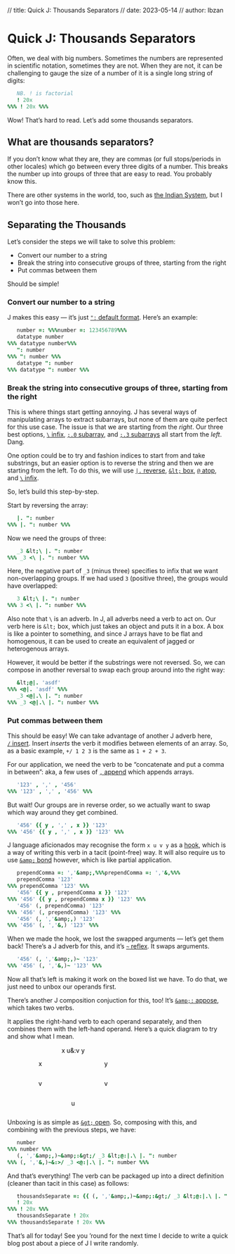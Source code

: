 // title: Quick J: Thousands Separators
// date: 2023-05-14
// author: Ibzan

# Quick J: Thousands Separators

Often, we deal with big numbers.
Sometimes the numbers are represented in scientific notation, sometimes they are not.
When they are not, it can be challenging to gauge the size of a number of it is a single long string of digits:

```j
   NB. ! is factorial
   ! 20x
%%% ! 20x %%%
```

Wow!
That&rsquo;s hard to read.
Let&rsquo;s add some thousands separators.

## What are thousands separators?

If you don&rsquo;t know what they are, they are commas (or full stops/periods in other locales) which go between every three digits of a number.
This breaks the number up into groups of three that are easy to read.
You probably know this.

There are other systems in the world, too, such as [the Indian System][Indian Numbering], but I won&rsquo;t go into those here.

## Separating the Thousands

Let&rsquo;s consider the steps we will take to solve this problem:

- Convert our number to a string
- Break the string into consecutive groups of three, starting from the right
- Put commas between them

Should be simple!

### Convert our number to a string

J makes this easy &mdash; it&rsquo;s just [`":`&nbsp;default format][nuvoc-default-format].
Here&rsquo;s an example:

```j
   number =: %%%number =: 123456789%%%
   datatype number
%%% datatype number%%%
   ": number
%%% ": number %%%
   datatype ": number
%%% datatype ": number %%%
```

### Break the string into consecutive groups of three, starting from the right

This is where things start getting annoying.
J has several ways of manipulating arrays to extract subarrays, but none of them are quite perfect for this use case.
The issue is that we are starting from the _right_.
Our three best options, [`\`&nbsp;infix][nuvoc-infix], [`;.0`&nbsp;subarray][nuvoc-subarray], and [`;.3`&nbsp;subarrays][nuvoc-subarrays] all start from the _left_.
Dang.

One option could be to try and fashion indices to start from and take substrings, but an easier option is to reverse the string and then we are starting from the left.
To do this, we will use [`|.`&nbsp;reverse][nuvoc-reverse], [`&lt;`&nbsp;box][nuvoc-box], [`@`&nbsp;atop][nuvoc-atop], and [`\`&nbsp;infix][nuvoc-infix].

So, let&rsquo;s build this step-by-step.

Start by reversing the array:

```j
   |. ": number
%%% |. ": number %%%
```

Now we need the groups of three:

```j
   _3 &lt;\ |. ": number
%%% _3 <\ |. ": number %%%
```

Here, the negative part of `_3` (minus three) specifies to infix that we want non-overlapping groups.
If we had used `3` (positive three), the groups would have overlapped:

```j
   3 &lt;\ |. ": number
%%% 3 <\ |. ": number %%%
```

Also note that `\` is an adverb.
In J, all adverbs need a verb to act on.
Our verb here is `&lt;` box, which just takes an object and puts it in a box.
A box is like a pointer to something, and since J arrays have to be flat and homogenous, it can be used to create an equivalent of jagged or heterogenous arrays.

However, it would be better if the substrings were not reversed.
So, we can compose in another reversal to swap each group around into the right way:

```j
   &lt;@|. 'asdf'
%%% <@|. 'asdf' %%%
   _3 <@|.\ |. ": number
%%% _3 <@|.\ |. ": number %%%
```

### Put commas between them

This should be easy!
We can take advantage of another J adverb here, [`/`&nbsp;insert][nuvoc-insert].
Insert _inserts_ the verb it modifies between elements of an array.
So, as a basic example, `+/ 1 2 3` is the same as `1 + 2 + 3`.

For our application, we need the verb to be &ldquo;concatenate and put a comma in between&rdquo;: aka, a few uses of [`,`&nbsp;append][nuvoc-append] which appends arrays.

```j
   '123' , ',' , '456'
%%% '123' , ',' , '456' %%%
```

But wait!
Our groups are in reverse order, so we actually want to swap which way around they get combined.

```j
   '456' {{ y , ',' , x }} '123'
%%% '456' {{ y , ',' , x }} '123' %%%
```

J language aficionados may recognise the form `x u v y` as a [hook][nuvoc-hook], which is a way of writing this verb in a tacit (point-free) way.
It will also require us to use [`&amp;`&nbsp;bond][nuvoc-bond] however, which is like partial application.

```j
   prependComma =: ','&amp;,%%%prependComma =: ','&,%%%
   prependComma '123'
%%% prependComma '123' %%%
   '456' {{ y , prependComma x }} '123'
%%% '456' {{ y , prependComma x }} '123' %%%
   '456' (, prependComma) '123'
%%% '456' (, prependComma) '123' %%%
   '456' (, ','&amp;,) '123'
%%% '456' (, ','&,) '123' %%%
```

When we made the hook, we lost the swapped arguments &mdash; let&rsquo;s get them back!
There&rsquo;s a J adverb for this, and it&rsquo;s [`~`&nbsp;reflex][nuvoc-reflex].
It swaps arguments.

```j
   '456' (, ','&amp;,)~ '123'
%%% '456' (, ','&,)~ '123' %%%
```

Now all that&rsquo;s left is making it work on the boxed list we have.
To do that, we just need to unbox our operands first.

There&rsquo;s another J composition conjuction for this, too!
It&rsquo;s [`&amp;:`&nbsp;appose][nuvoc-appose], which takes two verbs.

It applies the right-hand verb to each operand separately, and then combines them with the left-hand operand.
Here&rsquo;s a quick diagram to try and show what I mean.

<svg xmlns="http://www.w3.org/2000/svg" xmlns:xlink="http://www.w3.org/1999/xlink" class="code-diagram">
  <text x="50%" y="10%" text-anchor="middle">x u&amp;:v y</text>
  <text x="25%" y="30%" text-anchor="middle">x</text>
  <text x="75%" y="30%" text-anchor="middle">y</text>
  <text x="25%" y="60%" text-anchor="middle">v</text>
  <text x="75%" y="60%" text-anchor="middle">v</text>
  <text x="50%" y="90%" text-anchor="middle">u</text>
  <line x1="25%" x2="25%" y1="35%" y2="50%"/>
  <line x1="75%" x2="75%" y1="35%" y2="50%"/>
  <line x1="25%" x2="48%" y1="65%" y2="80%"/>
  <line x1="75%" x2="52%" y1="65%" y2="80%"/>
</svg>

Unboxing is as simple as [`&gt;`&nbsp;open][nuvoc-open].
So, composing with this, and combining with the previous steps, we have:

```j
   number
%%% number %%%
   (, ','&amp;,)~&amp;:&gt;/ _3 &lt;@:|.\ |. ": number
%%% (, ','&,)~&:>/ _3 <@:|.\ |. ": number %%%
```

And that&rsquo;s everything!
The verb can be packaged up into a direct definition (cleaner than tacit in this case) as follows:


```j
   thousandsSeparate =: {{ (, ','&amp;,)~&amp;:&gt;/ _3 &lt;@:|.\ |. ": y }}%%% thousandsSeparate =: {{ (, ','&,)~&:>/ _3 <@:|.\ |. ": y }} %%%
   ! 20x
%%% ! 20x %%%
   thousandsSeparate ! 20x
%%% thousandsSeparate ! 20x %%%
```

That&rsquo;s all for today!
See you &rsquo;round for the next time I decide to write a quick blog post about a piece of J I write randomly.

[Indian Numbering]: https://en.wikipedia.org/wiki/Indian_numbering_system
[nuvoc-append]: https://code2.jsoftware.com/wiki/Vocabulary/comma#dyadic
[nuvoc-appose]: https://code2.jsoftware.com/wiki/Vocabulary/ampco
[nuvoc-atop]: https://code2.jsoftware.com/wiki/Vocabulary/at
[nuvoc-bond]: https://code2.jsoftware.com/wiki/Vocabulary/amp
[nuvoc-box]: https://code2.jsoftware.com/wiki/Vocabulary/lt
[nuvoc-default-format]: https://code2.jsoftware.com/wiki/Vocabulary/quoteco
[nuvoc-hook]: https://code2.jsoftware.com/wiki/Vocabulary/hook
[nuvoc-infix]: https://code2.jsoftware.com/wiki/Vocabulary/bslash#dyadic
[nuvoc-insert]: https://code2.jsoftware.com/wiki/Vocabulary/slash
[nuvoc-open]: https://code2.jsoftware.com/wiki/Vocabulary/gt
[nuvoc-reflex]: https://code2.jsoftware.com/wiki/Vocabulary/tilde
[nuvoc-reverse]: https://code2.jsoftware.com/wiki/Vocabulary/bardot
[nuvoc-subarray]: https://code2.jsoftware.com/wiki/Vocabulary/semidot0#dyadic
[nuvoc-subarrays]: https://code2.jsoftware.com/wiki/Vocabulary/semidot3#dyadic
